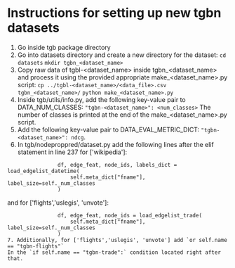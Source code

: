 # Instructions for setting up new tgbn datasets

1. Go inside tgb package directory
2. Go into datasets directory and create a new directory for the dataset:
`cd datasets`
`mkdir tgbn_<dataset_name>`
3. Copy raw data of tgbl-<dataset_name> inside tgbn_<dataset_name> and process it using the provided appropriate make_<dataset_name>.py script:
`cp ../tgbl-<dataset_name>/<data_file>.csv tgbn_<dataset_name>/`
`python make_<dataset_name>.py`
4. Inside tgb/utils/info.py, add the following key-value pair to DATA_NUM_CLASSES: `"tgbn-<dataset_name>": <num_classes>`
The number of classes is printed at the end of the make_<dataset_name>.py script.
5. Add the following key-value pair to DATA_EVAL_METRIC_DICT:
`"tgbn-<dataset_name>": ndcg`.
6. In tgb/nodeproppred/dataset.py add the following lines after the elif statement in line 237 for ['wikipedia']:
````elif self.name == "tgbn-<dataset_name>":
                df, edge_feat, node_ids, labels_dict = load_edgelist_datetime(
                    self.meta_dict["fname"], label_size=self._num_classes
                )
````
and for ['flights','uslegis', 'unvote']:
````elif self.name == "tgbn-<dataset_name>":
                df, edge_feat, node_ids = load_edgelist_trade(
                    self.meta_dict["fname"], label_size=self._num_classes
                )
7. Additionally, for ['flights','uslegis', 'unvote'] add `or self.name == "tgbn-flights"`
In the `if self.name == "tgbn-trade":` condition located right after that.